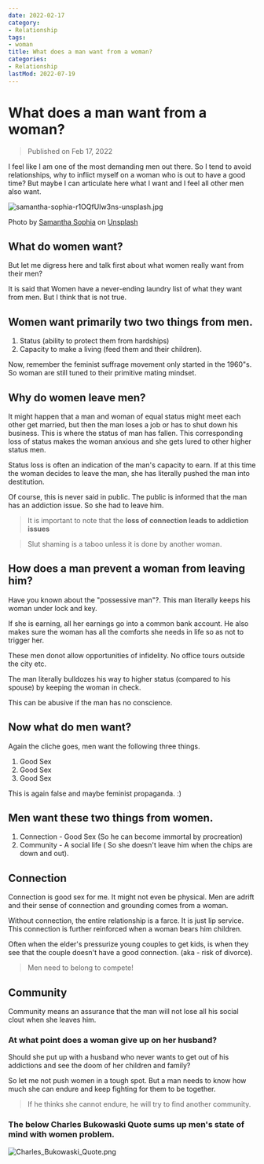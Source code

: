 ```yaml
---
date: 2022-02-17
category:
- Relationship
tags:
- woman
title: What does a man want from a woman?
categories:
- Relationship
lastMod: 2022-07-19
---
```

# What does a man want from a woman?

> Published on Feb 17, 2022

I feel like I am one of the most demanding men out there. So I tend to avoid relationships, why to inflict myself on a woman who is out to have a good time? But maybe I can articulate here what I want and I feel all other men also want.

![samantha-sophia-r1OQfUIw3ns-unsplash.jpg](https://manojnayak.mataroa.blog/images/dca28dc7.jpeg)

Photo by <a href="https://unsplash.com/@samanthasophia?utm_source=unsplash&utm_medium=referral&utm_content=creditCopyText">Samantha Sophia</a> on <a href="https://unsplash.com/s/photos/gender-equality?utm_source=unsplash&utm_medium=referral&utm_content=creditCopyText">Unsplash</a>

## What do women want?

But let me digress here and talk first about what women really want from their men?

It is said that Women have a never-ending laundry list of what they want from men. But I think that is not true.

## Women want primarily two two things from men.

1. Status (ability to protect them from hardships)
2. Capacity to make a living (feed them and their children).

Now, remember the feminist suffrage movement only started in the 1960"s. So woman are still tuned to their primitive mating mindset.

## Why do women leave men?

It might happen that a man and woman of equal status might meet each other get married, but then the man loses a job or has to shut down his business. This is where the status of man has fallen. This corresponding loss of status makes the woman anxious and she gets lured to other higher status men.

Status loss is often an indication of the man's capacity to earn. If at this time the woman decides to leave the man, she has literally pushed the man into destitution.

Of course, this is never said in public. The public is informed that the man has an addiction issue. So she had to leave him.

> It is important to note that the **loss of connection leads to addiction issues**

> Slut shaming is a taboo unless it is done by another woman.

## How does a man prevent a woman from leaving him?

Have you known about the "possessive man"?. This man literally keeps his woman under lock and key.

If she is earning, all her earnings go into a common bank account. He also makes sure the woman has all the comforts she needs in life so as not to trigger her.

These men donot allow opportunities of infidelity. No office tours outside the city etc.

The man literally bulldozes his way to higher status (compared to his spouse) by keeping the woman in check.

This can be abusive if the man has no conscience.

## Now what do men want?

Again the cliche goes, men want the following three things.

1. Good Sex
2. Good Sex
3. Good Sex

This is again false and maybe feminist propaganda. :)

## Men want these two things from women.

1. Connection - Good Sex (So he can become immortal by procreation)
2. Community - A social life ( So she doesn't leave him when the chips are down and out).

## Connection

Connection is good sex for me. It might not even be physical. Men are adrift and their sense of connection and grounding comes from a woman.

Without connection, the entire relationship is a farce. It is just lip service. This connection is further reinforced when a woman bears him children.

Often when the elder's pressurize young couples to get kids, is when they see that the couple doesn't have a good connection. (aka - risk of divorce).

> Men need to belong to compete!

## Community

Community means an assurance that the man will not lose all his social clout when she leaves him.

### At what point does a woman give up on her husband?

Should she put up with a husband who never wants to get out of his addictions and see the doom of her children and family?

So let me not push women in a tough spot. But a man needs to know how much she can endure and keep fighting for them to be together.

> If he thinks she cannot endure, he will try to find another community.  

### The below Charles Bukowaski Quote sums up men's state of mind with women problem.

![Charles_Bukowaski_Quote.png](https://manojnayak.mataroa.blog/images/951a452a.png)
